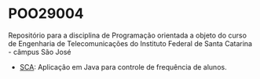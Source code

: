 # POO29004
Repositório para a disciplina de Programação orientada a objeto do curso de Engenharia de Telecomunicações do Instituto Federal de Santa Catarina - câmpus São José

* [SCA](https://github.com/paulosell/POO29004/tree/master/SCA): Aplicação em Java para controle de frequência de alunos.
